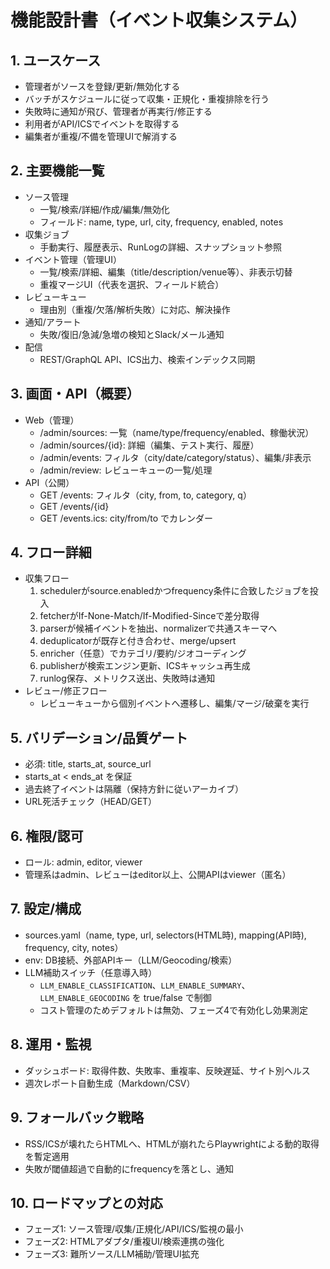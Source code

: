 # 機能設計書（イベント収集システム）

## 1. ユースケース
- 管理者がソースを登録/更新/無効化する
- バッチがスケジュールに従って収集・正規化・重複排除を行う
- 失敗時に通知が飛び、管理者が再実行/修正する
- 利用者がAPI/ICSでイベントを取得する
- 編集者が重複/不備を管理UIで解消する

## 2. 主要機能一覧
- ソース管理
  - 一覧/検索/詳細/作成/編集/無効化
  - フィールド: name, type, url, city, frequency, enabled, notes
- 収集ジョブ
  - 手動実行、履歴表示、RunLogの詳細、スナップショット参照
- イベント管理（管理UI）
  - 一覧/検索/詳細、編集（title/description/venue等）、非表示切替
  - 重複マージUI（代表を選択、フィールド統合）
- レビューキュー
  - 理由別（重複/欠落/解析失敗）に対応、解決操作
- 通知/アラート
  - 失敗/復旧/急減/急増の検知とSlack/メール通知
- 配信
  - REST/GraphQL API、ICS出力、検索インデックス同期

## 3. 画面・API（概要）
- Web（管理）
  - /admin/sources: 一覧（name/type/frequency/enabled、稼働状況）
  - /admin/sources/{id}: 詳細（編集、テスト実行、履歴）
  - /admin/events: フィルタ（city/date/category/status）、編集/非表示
  - /admin/review: レビューキューの一覧/処理
- API（公開）
  - GET /events: フィルタ（city, from, to, category, q）
  - GET /events/{id}
  - GET /events.ics: city/from/to でカレンダー

## 4. フロー詳細
- 収集フロー
  1) schedulerがsource.enabledかつfrequency条件に合致したジョブを投入
  2) fetcherがIf-None-Match/If-Modified-Sinceで差分取得
  3) parserが候補イベントを抽出、normalizerで共通スキーマへ
  4) deduplicatorが既存と付き合わせ、merge/upsert
  5) enricher（任意）でカテゴリ/要約/ジオコーディング
  6) publisherが検索エンジン更新、ICSキャッシュ再生成
  7) runlog保存、メトリクス送出、失敗時は通知
- レビュー/修正フロー
  - レビューキューから個別イベントへ遷移し、編集/マージ/破棄を実行

## 5. バリデーション/品質ゲート
- 必須: title, starts_at, source_url
- starts_at < ends_at を保証
- 過去終了イベントは隔離（保持方針に従いアーカイブ）
- URL死活チェック（HEAD/GET）

## 6. 権限/認可
- ロール: admin, editor, viewer
- 管理系はadmin、レビューはeditor以上、公開APIはviewer（匿名）

## 7. 設定/構成
- sources.yaml（name, type, url, selectors(HTML時), mapping(API時), frequency, city, notes）
- env: DB接続、外部APIキー（LLM/Geocoding/検索）
 - LLM補助スイッチ（任意導入時）
   - `LLM_ENABLE_CLASSIFICATION`、`LLM_ENABLE_SUMMARY`、`LLM_ENABLE_GEOCODING` を true/false で制御
   - コスト管理のためデフォルトは無効、フェーズ4で有効化し効果測定

## 8. 運用・監視
- ダッシュボード: 取得件数、失敗率、重複率、反映遅延、サイト別ヘルス
- 週次レポート自動生成（Markdown/CSV）

## 9. フォールバック戦略
- RSS/ICSが壊れたらHTMLへ、HTMLが崩れたらPlaywrightによる動的取得を暫定適用
- 失敗が閾値超過で自動的にfrequencyを落とし、通知

## 10. ロードマップとの対応
- フェーズ1: ソース管理/収集/正規化/API/ICS/監視の最小
- フェーズ2: HTMLアダプタ/重複UI/検索連携の強化
- フェーズ3: 難所ソース/LLM補助/管理UI拡充
